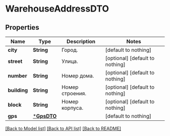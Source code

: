 # WarehouseAddressDTO


## Properties
Name | Type | Description | Notes
------------ | ------------- | ------------- | -------------
**city** | **String** | Город. | [default to nothing]
**street** | **String** | Улица. | [optional] [default to nothing]
**number** | **String** | Номер дома. | [optional] [default to nothing]
**building** | **String** | Номер строения. | [optional] [default to nothing]
**block** | **String** | Номер корпуса. | [optional] [default to nothing]
**gps** | [***GpsDTO**](GpsDTO.md) |  | [default to nothing]


[[Back to Model list]](../README.md#models) [[Back to API list]](../README.md#api-endpoints) [[Back to README]](../README.md)


